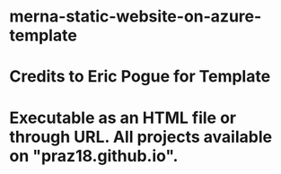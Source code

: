 # merna-static-website-on-azure-template
# Credits to Eric Pogue for Template
# Executable as an HTML file or through URL. All projects available on "praz18.github.io".
